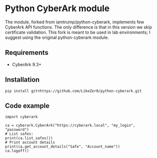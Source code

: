 # Python CyberArk module

The module, forked from iamtrump/python-cyberark, implements few CyberArk API functions. The only difference is that in this version we skip certificate validation. This fork is meant to be used in lab environments; I suggest using the original python-cyberark module.

## Requirements
* CyberArk 9.3+
## Installation
```
pip install git+https://github.com/LikeZer0/python-cyberark.git
```
## Code example

```
import cyberark

ca = cyberark.CyberArk("https://cyberark.local", "my_login", "password")
# List safes:
print(ca.list_safes())
# Print account details
print(ca.get_account_details("Safe", "Account_name"))
ca.logoff()
```
